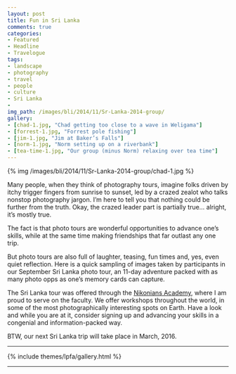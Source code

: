 ```yaml
---
layout: post
title: Fun in Sri Lanka
comments: true
categories:
- Featured
- Headline
- Travelogue
tags:
- landscape
- photography
- travel
- people
- culture
- Sri Lanka
- 
img_path: /images/bli/2014/11/Sr-Lanka-2014-group/
gallery:
- [chad-1.jpg, "Chad getting too close to a wave in Weligama"]
- [forrest-1.jpg, "Forrest pole fishing"]
- [jim-1.jpg, "Jim at Baker’s Falls"]
- [norm-1.jpg, "Norm setting up on a riverbank"]
- [tea-time-1.jpg, "Our group (minus Norm) relaxing over tea time"]
---
```


{% img /images/bli/2014/11/Sr-Lanka-2014-group/chad-1.jpg %}

Many people, when they think of photography tours, imagine folks  driven by itchy trigger fingers from sunrise to sunset, led by a crazed zealot who talks nonstop photography jargon. I’m here to tell you that nothing could be further from the truth. Okay, the crazed leader part is partially true… alright, it’s mostly true. 

<!--more-->

The fact is that photo tours are wonderful opportunities to advance one’s skills, while at the same time making friendships that far outlast any one trip. 

But photo tours are also full of laughter, teasing, fun times and, yes, even quiet reflection. Here is a quick sampling of images taken by participants in our September Sri Lanka photo tour, an 11-day adventure packed with as many photo opps as one’s memory cards can capture. 

The Sri Lanka tour was offered through the [Nikonians Academy](http://www.nikoniansacademy.com/viewFacultyPage.html?page_id=7), where I am proud to serve on the faculty. We offer workshops throughout the world, in some of the most photographically interesting spots on Earth. Have a look and while you are at it, consider signing up and advancing your skills in a congenial and information-packed way. 

BTW, our next Sri Lanka trip will take place in March, 2016. 

---

{% include themes/lpfa/gallery.html %}

---







